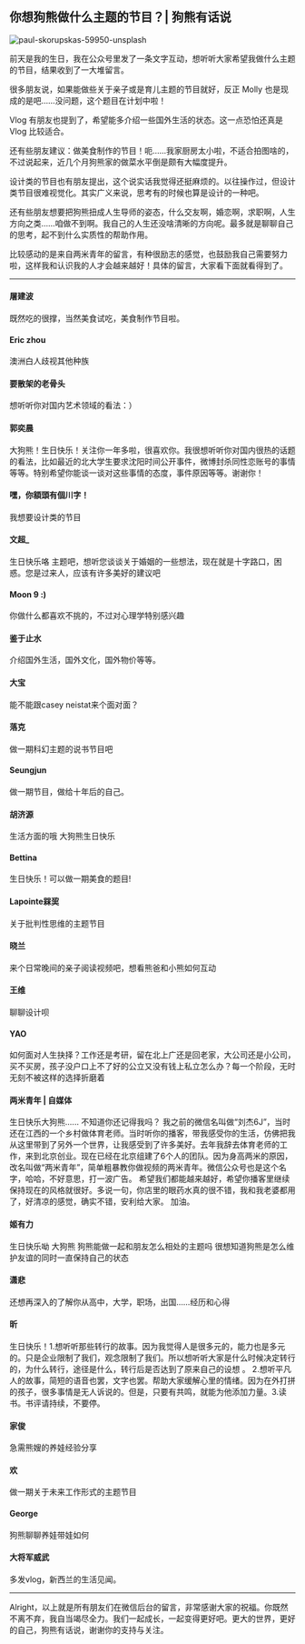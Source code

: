 ## 你想狗熊做什么主题的节目？| 狗熊有话说

![paul-skorupskas-59950-unsplash](https://i.imgur.com/iIcaoc8.jpg)


前天是我的生日，我在公众号里发了一条文字互动，想听听大家希望我做什么主题的节目，结果收到了一大堆留言。

很多朋友说，如果能做些关于亲子或是育儿主题的节目就好，反正 Molly 也是现成的是吧……没问题，这个题目在计划中啦！

Vlog 有朋友也提到了，希望能多介绍一些国外生活的状态。这一点恐怕还真是 Vlog 比较适合。

还有些朋友建议：做美食制作的节目！呃……我家厨房太小啦，不适合拍图啥的，不过说起来，近几个月狗熊家的做菜水平倒是颇有大幅度提升。

设计类的节目也有朋友提出，这个说实话我觉得还挺麻烦的。以往操作过，但设计类节目很难视觉化。其实广义来说，思考有的时候也算是设计的一种吧。

还有些朋友想要把狗熊扭成人生导师的姿态，什么交友啊，婚恋啊，求职啊，人生方向之类……咱做不到啊。我自己的人生还没啥清晰的方向呢。最多就是聊聊自己的思考，起不到什么实质性的帮助作用。

比较感动的是来自两米青年的留言，有种很励志的感觉，也鼓励我自己需要努力啦，这样我和认识我的人才会越来越好！具体的留言，大家看下面就看得到了。

***

#### 屠建波 
既然吃的很撑，当然美食试吃，美食制作节目啦。

#### Eric zhou 
澳洲白人歧视其他种族

#### 要散架的老骨头 
想听听你对国内艺术领域的看法：）

#### 郭奕晨 
大狗熊！生日快乐！关注你一年多啦，很喜欢你。我很想听听你对国内很热的话题的看法，比如最近的北大学生要求沈阳时间公开事件，微博封杀同性恋账号的事情等等。特别希望你能谈一谈对这些事情的态度，事件原因等等。谢谢你！

#### 嘿，你額頭有個川字！ 
我想要设计类的节目

#### 文超_ 
生日快乐咯 主题吧，想听您谈谈关于婚姻的一些想法，现在就是十字路口，困惑。您是过来人，应该有许多美好的建议吧

#### Moon 9 :) 
你做什么都喜欢不挑的，不过对心理学特别感兴趣

#### 鉴于止水 
介绍国外生活，国外文化，国外物价等等。

#### 大宝 
能不能跟casey neistat来个面对面？

#### 落克 
做一期科幻主题的说书节目吧

#### Seungjun 
做一期节目，做给十年后的自己。

#### 胡济源 
生活方面的哦 大狗熊生日快乐

#### Bettina 
生日快乐！可以做一期美食的题目!

#### Lapointe槑巭 
关于批判性思维的主题节目

#### 晓兰 
来个日常晚间的亲子阅读视频吧，想看熊爸和小熊如何互动

#### 王维 
聊聊设计呗

#### YAO 
如何面对人生抉择？工作还是考研，留在北上广还是回老家，大公司还是小公司，买不买房，孩子没户口上不了好的公立又没有钱上私立怎么办？每一个阶段，无时无刻不被这样的选择折磨着

#### 两米青年 | 自媒体 
生日快乐大狗熊...... 不知道你还记得我吗？ 我之前的微信名叫做“刘杰6J”，当时还在江西的一个乡村做体育老师。当时听你的播客，带我感受你的生活，仿佛把我从这里带到了另外一个世界，让我感受到了许多美好。去年我辞去体育老师的工作，来到北京创业。现在已经在北京组建了6个人的团队。因为身高两米的原因，改名叫做“两米青年”，简单粗暴教你做视频的两米青年。微信公众号也是这个名字，哈哈，不好意思，打一波广告。 希望我们都能越来越好，希望你播客里继续保持现在的风格就很好。多说一句，你店里的眼药水真的很不错，我和我老婆都用了，好清凉的感觉，确实不错，安利给大家。 加油。

#### 姬有力 
生日快乐呦 大狗熊 狗熊能做一起和朋友怎么相处的主题吗 很想知道狗熊是怎么维护友谊的同时一直保持自己的状态

#### 潇悲 
还想再深入的了解你从高中，大学，职场，出国……经历和心得

#### 昕 
生日快乐！1.想听听那些转行的故事。因为我觉得人是很多元的，能力也是多元的。只是企业限制了我们，观念限制了我们。所以想听听大家是什么时候决定转行的，为什么转行，途径是什么，转行后是否达到了原来自己的设想 。 2.想听平凡人的故事，简短的语音也罢，文字也罢。帮助大家缓解心里的情绪。因为在外打拼的孩子，很多事情是无人诉说的。但是，只要有共鸣，就能为他添加力量。3.读书。书评请持续，不要停。

#### 家俊 
急需熊嫂的养娃经验分享

#### 欢 
做一期关于未来工作形式的主题节目

#### George 
狗熊聊聊养娃带娃如何

#### 大将军威武 
多发vlog，新西兰的生活见闻。

***

Alright，以上就是所有朋友们在微信后台的留言，非常感谢大家的祝福。你既然不离不弃，我自当竭尽全力。我们一起成长，一起变得更好吧。更大的世界，更好的自己，狗熊有话说，谢谢你的支持与关注。

